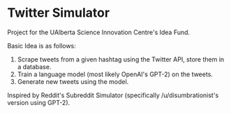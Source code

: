 # Twitter Simulator
Project for the UAlberta Science Innovation Centre's Idea Fund.

Basic Idea is as follows:
1. Scrape tweets from a given hashtag using the Twitter API, store them in a database.
2. Train a language model (most likely OpenAI's GPT-2) on the tweets.
3. Generate new tweets using the model.

Inspired by Reddit's Subreddit Simulator (specifically /u/disumbrationist's version using GPT-2).
